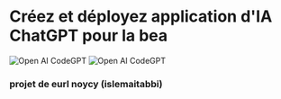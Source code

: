 # Créez et déployez  application d'IA ChatGPT pour la bea
![Open AI CodeGPT]([https://i.ibb.co/LS4DRhb/image-257.png](https://www.bea.dz/img/230x0w%20(3).webp))
![Open AI CodeGPT](https://www.bea.dz/img/230x0w%20(3).webp)

### projet de eurl noycy (islemaitabbi)
